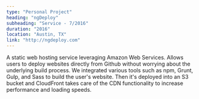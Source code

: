 ```yaml
---
type: "Personal Project"
heading: "ngDeploy"
subheading: "Service - 7/2016"
duration: "2016"
location: "Austin, TX"
link: "http://ngdeploy.com"
---
```


A static web hosting service leveraging Amazon Web Services. Allows users to deploy websites directly from Github without worrying about the underlying build process.
We integrated various tools such as npm, Grunt, Gulp, and Sass to build the user's website. Then it's deployed into an S3 bucket and CloudFront takes care of the CDN functionality to increase performance and loading speeds.